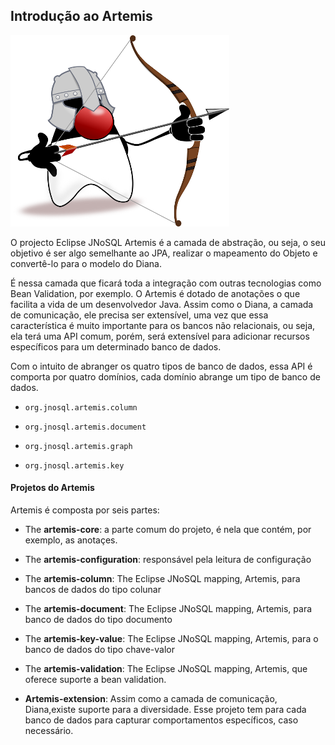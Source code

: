 ## Introdução ao Artemis

![](../../images/duke-artemis-min.png)

O projecto Eclipse JNoSQL Artemis é a camada de abstração, ou seja, o seu objetivo é ser algo semelhante ao JPA, realizar o mapeamento do Objeto e convertê-lo para o modelo do Diana.

É nessa camada que ficará toda a integração com outras tecnologias como Bean Validation, por exemplo. O Artemis é dotado de anotações o que facilita a vida de um desenvolvedor Java. Assim como o Diana, a camada de comunicação, ele precisa ser extensível, uma vez que essa característica é muito importante para os bancos não relacionais, ou seja, ela terá uma API comum, porém, será extensível para adicionar recursos específicos para um determinado banco de dados.

Com o intuito de abranger os quatro tipos de banco de dados, essa API é comporta por quatro domínios, cada domínio abrange um tipo de banco de dados.

* `org.jnosql.artemis.column`

* `org.jnosql.artemis.document`

* `org.jnosql.artemis.graph`

* `org.jnosql.artemis.key`

#### Projetos do Artemis

Artemis é composta por seis partes:

* The **artemis-core**: a parte comum do projeto, é nela que contém, por exemplo, as anotaçes.
* The **artemis-configuration**: responsável pela leitura de configuração
* The **artemis-column**: The Eclipse JNoSQL mapping, Artemis, para bancos de dados do tipo colunar
* The **artemis-document**: The Eclipse JNoSQL mapping, Artemis, para banco de dados do tipo documento
* The **artemis-key-value**: The Eclipse JNoSQL mapping, Artemis, para o banco de dados do tipo chave-valor
* The **artemis-validation**: The Eclipse JNoSQL mapping, Artemis, que oferece suporte a bean validation.

* **Artemis-extension**: Assim como a camada de comunicação, Diana,existe suporte para a diversidade. Esse projeto tem para cada banco de dados para capturar comportamentos específicos, caso necessário.



